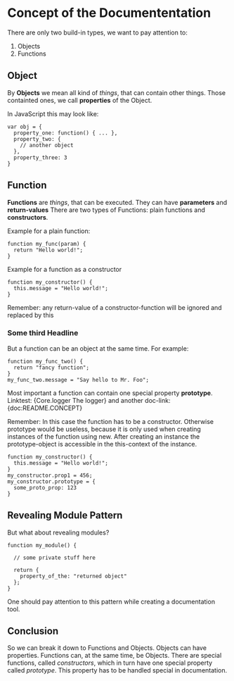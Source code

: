 Concept of the Documententation
===============================

There are only two build-in types, we want to pay attention to:

  1. Objects
  2. Functions
  
  
Object
------
By **Objects** we mean all kind of *things*, that can contain other things. Those containted ones, we call **properties** of the Object.

In JavaScript this may look like:

    var obj = {
      property_one: function() { ... },
      property_two: {
        // another object
      },
      property_three: 3
    }


Function
--------
**Functions** are *things*, that can be executed. They can have **parameters** and **return-values** There are two types of Functions: plain functions and **constructors**.

Example for a plain function:

    function my_func(param) {
      return "Hello world!";
    }

Example for a function as a constructor

    function my_constructor() {
      this.message = "Hello world!";    
    }


  Remember: any return-value of a constructor-function will be ignored and replaced by this

### Some third Headline ##

But a function can be an object at the same time. For example:

    function my_func_two() {
      return "fancy function";    
    }
    my_func_two.message = "Say hello to Mr. Foo";

Most important a function can contain one special property **prototype**.
Linktest: {Core.logger The logger} and another doc-link: {doc:README.CONCEPT}

  Remember: In this case the function has to be a constructor. Otherwise prototype would be useless, because it is only used when creating instances of the function using new. After creating an instance the prototype-object is accessible in the this-context of the instance.

    function my_constructor() {
      this.message = "Hello world!";    
    }
    my_constructor.prop1 = 456;
    my_constructor.prototype = {
      some_proto_prop: 123
    }

Revealing Module Pattern
------------------------
But what about revealing modules?

    function my_module() {

      // some private stuff here

      return {
        property_of_the: "returned object"
      };    
    }

One should pay attention to this pattern while creating a documentation tool.

Conclusion
----------
So we can break it down to Functions and Objects. Objects can have properties. Functions can, at the same time, be Objects. There are special functions, called *constructors*, which in turn have one special property called *prototype*. This property has to be handled special in documentation.
